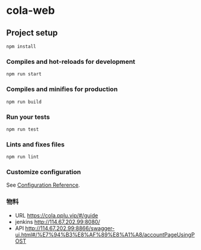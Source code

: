# cola-web

## Project setup
```
npm install
```

### Compiles and hot-reloads for development
```
npm run start
```

### Compiles and minifies for production
```
npm run build
```

### Run your tests
```
npm run test
```

### Lints and fixes files
```
npm run lint
```

### Customize configuration
See [Configuration Reference](https://cli.vuejs.org/config/).


### 物料
* URL https://cola.pplu.vip/#/guide  
* jenkins http://114.67.202.99:8080/  
* API http://114.67.202.99:8866/swagger-ui.html#/%E7%94%B3%E8%AF%89%E8%A1%A8/accountPageUsingPOST
